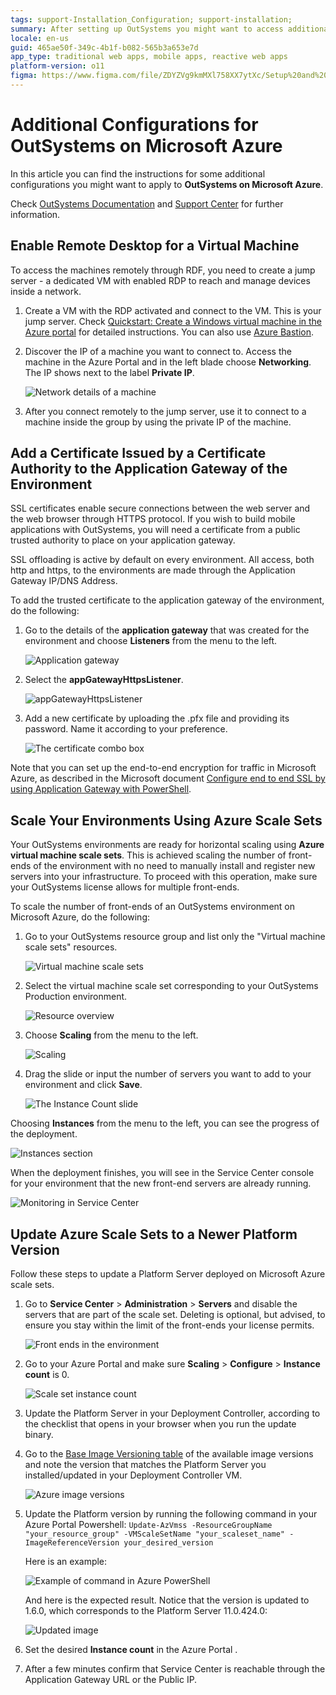 ```yaml
---
tags: support-Installation_Configuration; support-installation;
summary: After setting up OutSystems you might want to access additional configurations, such as Remote Desktop access, SSL certificates or the environment scaling.
locale: en-us
guid: 465ae50f-349c-4b1f-b082-565b3a653e7d
app_type: traditional web apps, mobile apps, reactive web apps
platform-version: o11
figma: https://www.figma.com/file/ZDYZVg9kmMXl758XX7ytXc/Setup%20and%20maintain%20your%20OutSystems%20Infrastructure?node-id=352:1259
---
```


# Additional Configurations for OutSystems on Microsoft Azure

In this article you can find the instructions for some additional configurations you might want to apply to **OutSystems on Microsoft Azure**.

Check [OutSystems Documentation](https://success.outsystems.com/Documentation) and [Support Center](https://success.outsystems.com/Support) for further information.

## Enable Remote Desktop for a Virtual Machine

To access the machines remotely through RDF, you need to create a jump server - a dedicated VM with enabled RDP to reach and manage devices inside a network.

1. Create a VM with the RDP activated and connect to the VM. This is your jump server. Check [Quickstart: Create a Windows virtual machine in the Azure portal](<https://docs.microsoft.com/en-us/azure/virtual-machines/windows/quick-create-portal>) for detailed instructions. You can also use [Azure Bastion](https://azure.microsoft.com/services/azure-bastion).

1. Discover the IP of a machine you want to connect to. Access the machine in the Azure Portal and in the left blade choose **Networking**. The IP shows next to the label **Private IP**.

    ![Network details of a machine](images/additconf-private-ip.png?width=500)  

1. After you connect remotely to the jump server, use it to connect to a machine inside the group by using the private IP of the machine.

## Add a Certificate Issued by a Certificate Authority to the Application Gateway of the Environment

SSL certificates enable secure connections between the web server and the web browser through HTTPS protocol. If you wish to build mobile applications with OutSystems, you will need a certificate from a public trusted authority to place on your application gateway.

SSL offloading is active by default on every environment. All access, both http and https, to the environments are made through the Application Gateway IP/DNS Address.

To add the trusted certificate to the application gateway of the environment, do the following:

1. Go to the details of the **application gateway** that was created for the environment and choose **Listeners** from the menu to the left.

    ![Application gateway](images/additconf-image12.png?width=700)  

1. Select the **appGatewayHttpsListener**.

    ![appGatewayHttpsListener](images/additconf-image20.png?width=700)  

1. Add a new certificate by uploading the .pfx file and providing its password. Name it according to your preference.

    ![The certificate combo box](images/additconf-image11.png)

Note that you can set up the end-to-end encryption for traffic in Microsoft Azure, as described in the Microsoft document [Configure end to end SSL by using Application Gateway with PowerShell](https://docs.microsoft.com/en-us/azure/application-gateway/application-gateway-end-to-end-ssl-powershell).

## Scale Your Environments Using Azure Scale Sets

Your OutSystems environments are ready for horizontal scaling using **Azure virtual machine scale sets**. This is achieved scaling the number of front-ends of the environment with no need to manually install and register new servers into your infrastructure. To proceed with this operation, make sure your OutSystems license allows for multiple front-ends.

To scale the number of front-ends of an OutSystems environment on Microsoft Azure, do the following:

1. Go to your OutSystems resource group and list only the "Virtual machine scale sets" resources.

    ![Virtual machine scale sets](images/additconf-image6.png?width=700)  

1. Select the virtual machine scale set corresponding to your OutSystems Production environment.

    ![Resource overview](images/additconf-image2.png?width=700)

1. Choose **Scaling** from the menu to the left.

    ![Scaling](images/additconf-image5.png?width=700)  

1. Drag the slide or input the number of servers you want to add to your environment and click **Save**.

    ![The Instance Count slide](images/additconf-image3.png?width=700)

Choosing **Instances** from the menu to the left, you can see the progress of the deployment.

![Instances section](images/additconf-image1.png?width=700)

When the deployment finishes, you will see in the Service Center console for your environment that the new front-end servers are already running.

![Monitoring in Service Center](images/additconf-image25.png?width=700)

## Update Azure Scale Sets to a Newer Platform Version

Follow these steps to update a Platform Server deployed on Microsoft Azure scale sets.

1. Go to **Service Center** > **Administration** > **Servers** and disable the servers that are part of the scale set. Deleting is optional, but advised, to ensure you stay within the limit of the front-ends your license permits.

    ![Front ends in the environment](images/azure-scale-sets-delete-env.png?width=700)

1. Go to your Azure Portal and make sure **Scaling** > **Configure** > **Instance count** is 0.

    ![Scale set instance count](images/azure-scale-sets-instance-count.png?width=700)

1. Update the Platform Server in your Deployment Controller, according to the checklist that opens in your browser when you run the update binary.

1. Go to the [Base Image Versioning table](<https://github.com/OutSystems/AzureARMTemplates/#base-image-versioning>) of the available image versions and note the version that matches the Platform Server you installed/updated in your Deployment Controller VM.

    ![Azure image versions](images/azure-image-versions.png?width=700)

1. Update the Platform version by running the following command in your Azure Portal Powershell: `Update-AzVmss -ResourceGroupName "your_resource_group" -VMScaleSetName "your_scaleset_name" -ImageReferenceVersion your_desired_version`

    Here is an example:

    ![Example of command in Azure PowerShell](images/azure-powershell-image-update.png?width=700)

    And here is the expected result. Notice that the version is updated to 1.6.0, which corresponds to the Platform Server 11.0.424.0:

    ![Updated image](images/azure-updated-image.png?width=700)

1. Set the desired **Instance count** in the Azure Portal .

1. After a few minutes confirm that Service Center is reachable through the Application Gateway URL or the Public IP.
